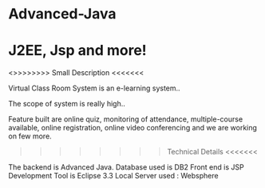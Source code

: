 Advanced-Java
========================================================================================================================
J2EE, Jsp and more!
========================================================================================================================
<>>>>>>>> Small Description <<<<<<<

Virtual Class Room System is an e-learning system..

The scope of system is really high..

Feature built are online quiz, monitoring of attendance, multiple-course available, online registration, online video conferencing
and we are working on few more.

>>>>>>>> Technical Details <<<<<<<

The backend is Advanced Java.
Database used is DB2
Front end is JSP
Development Tool is Eclipse 3.3
Local Server used : Websphere
